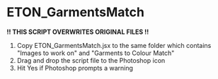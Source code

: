 # ETON_GarmentsMatch
 
__!! THIS SCRIPT OVERWRITES ORIGINAL FILES !!__

1. Copy ETON_GarmentsMatch.jsx to the same folder which contains "Images to work on" and "Garments to Colour Match"
2. Drag and drop the script file to the Photoshop icon
3. Hit Yes if Photoshop prompts a warning